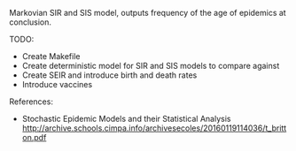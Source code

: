 Markovian SIR and SIS model, outputs frequency of the age of epidemics at conclusion.

TODO:
- Create Makefile
- Create deterministic model for SIR and SIS models to compare against
- Create SEIR and introduce birth and death rates
- Introduce vaccines

References:
- Stochastic Epidemic Models and their Statistical Analysis
    http://archive.schools.cimpa.info/archivesecoles/20160119114036/t_britton.pdf
